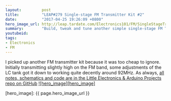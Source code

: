 ```yaml
---
layout:         post
title:          "LEAP#279 Single-stage FM Transmitter Kit #2"
date:           "2017-04-25 19:26:09 +0800"
hero_image_url: http://leap.tardate.com/Electronics101/FM/SingleStageTransmitterKit2/assets/SingleStageTransmitterKit2_build.jpg
summary:        "Build, tweak and tune another simple single-stage FM Transmitter Kit"
youtubeid:
tags:
- Electronics
- FM
---
```


I picked up another FM transmitter kit because it was too cheap to ignore.
Initially transmitting slightly high on the FM band, some adjustments of the LC tank
got it down to working quite decently around 92MHz.
As always, [all notes, schematics and code are in the Little Electronics & Arduino Projects repo on GitHub][project]
[![hero_image][hero_image]][project]

[leap]: http://leap.tardate.com
[project]: https://github.com/tardate/LittleArduinoProjects/tree/master/Electronics101/FM/SingleStageTransmitterKit2
[hero_image]: {{ page.hero_image_url }}
